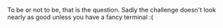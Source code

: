 To be or not to be, that is the question. Sadly the challenge doesn't look nearly as good unless you have a fancy terminal :(